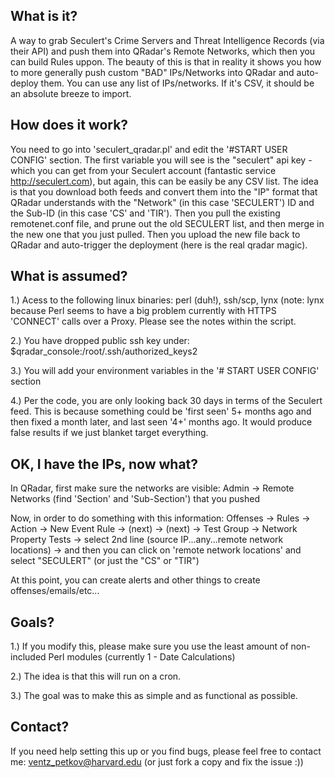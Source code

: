 What is it?
-----------
A way to grab Seculert's Crime Servers and Threat Intelligence Records
(via their API) and push them into QRadar's Remote Networks, which
then you can build Rules uppon. The beauty of this is that in reality
it shows you how to more generally push custom "BAD" IPs/Networks into
QRadar and auto-deploy them. You can use any list of IPs/networks. If
it's CSV, it should be an absolute breeze to import.



How does it work?
-----------------
You need to go into 'seculert_qradar.pl' and edit the '#START USER
CONFIG' section. The first variable you will see is the "seculert" api
key - which you can get from your Seculert account (fantastic service
http://seculert.com), but again, this can be easily be any
CSV list. The idea is that you download both feeds and convert them
into the "IP" format that QRadar understands with the "Network" (in
this case 'SECULERT') ID and the Sub-ID (in this case 'CS' and 'TIR').
Then you pull the existing remotenet.conf file, and prune out the old
SECULERT list, and then merge in the new one that you just pulled.
Then you upload the new file back to QRadar and auto-trigger the
deployment (here is the real qradar magic).



What is assumed?
----------------
1.) Acess to the following linux binaries: perl (duh!), ssh/scp, lynx
(note: lynx because Perl seems to have a big problem currently with
HTTPS 'CONNECT' calls over a Proxy. Please see the notes within the
script.

2.) You have dropped public ssh key under: $qradar_console:/root/.ssh/authorized_keys2

3.) You will add your environment variables in the '# START USER CONFIG' section

4.) Per the code, you are only looking back 30 days in terms of the
Seculert feed. This is because something could be 'first seen' 5+ months ago
and then fixed a month later, and last seen '4+' months ago. It would
produce false results if we just blanket target everything.


OK, I have the IPs, now what?
-----------------------------
In QRadar, first make sure the networks are visible:
Admin -> Remote Networks (find 'Section' and 'Sub-Section') that you
pushed

Now, in order to do something with this information:
Offenses -> Rules -> Action -> New Event Rule -> (next) -> (next) ->
Test Group ->  Network Property Tests -> 
select 2nd line (source IP...any...remote network locations) -> 
and then you can click on 'remote network locations' and select 
"SECULERT" (or just the "CS" or "TIR")

At this point, you can create alerts and other things to create
offenses/emails/etc...



Goals?
------
1.) If you modify this, please make sure you use the least amount of
non-included Perl modules (currently 1 - Date Calculations)

2.) The idea is that this will run on a cron.

3.) The goal was to make this as simple and as functional as possible.



Contact?
--------
If you need help setting this up or you find bugs, please feel free to
contact me: ventz_petkov@harvard.edu (or just fork a copy and fix the
issue :))
